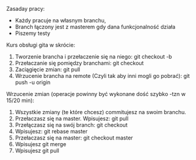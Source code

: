 Zasaday pracy: 
- Każdy pracuje na własnym branchu, 
- Branch łączony jest z masterem gdy dana funkcjonalność działa
- Piszemy testy

Kurs obsługi gita w skrócie: 
1. Tworzenie brancha i przełaczenie się na niego: git checkout -b <nazwa brancha>
2. Przełaczanie się pomiędzy branchami: git checkout <nazwa brancha>
3. Zaciągięcie zmian: git pull 
4. Wrzucenie brancha na remote (Czyli tak aby inni mogli go pobrać): git push -u origin <nazwa brancha>

Wrzucenie zmian (operacje powinny być wykonane dość szybko -tzn w 15/20 min): 
1. Wszystkie zmiany (te które chcesz) commitujesz na swoim branchu.
2. Przełaczasz się na master. Wpisujesz: git pull
3. Przełączasz się na swój branch: git checkout <Twoja nazwa brancha>
3. Wpisujesz: git rebase master
4. Przełaczasz się na master: git checkout master
5. Wpisujesz git merge <Twoja nazwa brancha>
6. Wpisujesz git pull  

